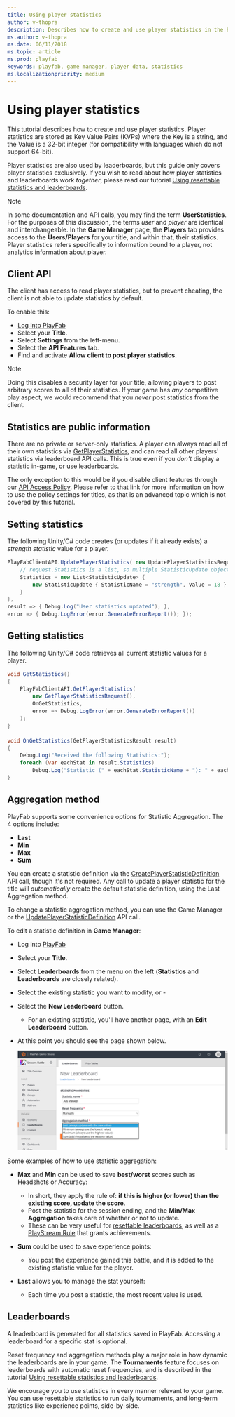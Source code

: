 ```yaml
---
title: Using player statistics
author: v-thopra
description: Describes how to create and use player statistics in the PlayFab Game Manager.
ms.author: v-thopra
ms.date: 06/11/2018
ms.topic: article
ms.prod: playfab
keywords: playfab, game manager, player data, statistics
ms.localizationpriority: medium
---
```


# Using player statistics

This tutorial describes how to create and use player statistics. Player statistics are stored as Key Value Pairs (KVPs) where the Key is a string, and the Value is a 32-bit integer (for compatibility with languages which do not support 64-bit).

Player statistics are also used by leaderboards, but this guide only covers player statistics exclusively. If you wish to read about how player statistics and leaderboards work *together*, please read our tutorial [Using resettable statistics and leaderboards](../../social/tournaments-leaderboards/using-resettable-statistics-and-leaderboards.md).

> [!NOTE]
> In some documentation and API calls, you may find the term **UserStatistics**. For the purposes of this discussion, the terms *user* and *player* are identical and interchangeable. In the **Game Manager** page, the **Players** tab provides access to the **Users/Players** for your title, and within that, their statistics. Player statistics refers specifically to information bound to a player, not analytics information about player.

## Client API

The client has access to read player statistics, but to prevent cheating, the client is not able to update statistics by default.

To enable this:

- [Log into PlayFab](https://developer.playfab.com/en-us/my-games)
- Select your **Title**.
- Select **Settings** from the left-menu.
- Select the **API Features** tab.
- Find and activate **Allow client to post player statistics**.

> [!NOTE]
> Doing this disables a security layer for your title, allowing players to post arbitrary scores to all of their statistics. If your game has *any* competitive play aspect, we would recommend that you *never* post statistics from the client.

## Statistics are public information

There are no private or server-only statistics. A player can always read all of their own statistics via [GetPlayerStatistics](xref:titleid.playfabapi.com.client.playerdatamanagement.getplayerstatistics), and  can read all other players' statistics via leaderboard API calls. This is true even if you *don't* display a statistic in-game, or use leaderboards.

The only exception to this would be if you disable client features through our [API Access Policy](../../config/gamemanager/api-access-policy.md). Please refer to that link for more information on how to use the policy settings for titles, as that is an advanced topic which is not covered by this tutorial.

## Setting statistics

The following Unity/C# code creates (or updates if it already exists) a *strength statistic* value for a player.

```csharp
PlayFabClientAPI.UpdatePlayerStatistics( new UpdatePlayerStatisticsRequest {
    // request.Statistics is a list, so multiple StatisticUpdate objects can be defined if required.
    Statistics = new List<StatisticUpdate> {
        new StatisticUpdate { StatisticName = "strength", Value = 18 },
    }
},
result => { Debug.Log("User statistics updated"); },
error => { Debug.LogError(error.GenerateErrorReport()); });
```

## Getting statistics

The following Unity/C# code retrieves all current statistic values for a player.

```csharp
void GetStatistics()
{
    PlayFabClientAPI.GetPlayerStatistics(
        new GetPlayerStatisticsRequest(),
        OnGetStatistics,
        error => Debug.LogError(error.GenerateErrorReport())
    );
}

void OnGetStatistics(GetPlayerStatisticsResult result)
{
    Debug.Log("Received the following Statistics:");
    foreach (var eachStat in result.Statistics)
        Debug.Log("Statistic (" + eachStat.StatisticName + "): " + eachStat.Value);
}
```

## Aggregation method

PlayFab supports some convenience options for Statistic Aggregation. The 4 options include:

- **Last**
- **Min**
- **Max**
- **Sum**

You can create a statistic definition via the [CreatePlayerStatisticDefinition](xref:titleid.playfabapi.com.admin.playerdatamanagement.createplayerstatisticdefinition) API call, though it's not required. Any call to update a player statistic for the title will *automatically* create the default statistic definition, using the Last Aggregation method.

To change a statistic aggregation method, you can use the Game Manager or the [UpdatePlayerStatisticDefinition](xref:titleid.playfabapi.com.admin.playerdatamanagement.updateplayerstatisticdefinition) API call.

To edit a statistic definition in **Game Manager**:

- Log into [PlayFab](https://developer.playfab.com/en-us/my-games)
- Select your **Title**.
- Select **Leaderboards** from the menu on the left (**Statistics** and **Leaderboards** are closely related).
- Select the existing statistic you want to modify, or -
- Select the **New Leaderboard** button.
  - For an existing statistic, you'll have another page, with an **Edit Leaderboard** button.

- At this point you should see the page shown below.

  ![PlayFab Leaderboards - Edit Leaderboard - Stat aggregation](media/tutorials/playfab-edit-leaderboard-stat-aggregation.png)  

Some examples of how to use statistic aggregation:

- **Max** and **Min** can be used to save **best/worst** scores such as Headshots or Accuracy:
  - In short, they apply the rule of: **if this is higher (or lower) than the existing score, update the score**.
  - Post the statistic for the session ending, and the **Min/Max Aggregation** takes care of whether or not to update.
  - These can be very useful for [resettable leaderboards](../../social/tournaments-leaderboards/using-resettable-statistics-and-leaderboards.md), as well as a [PlayStream Rule](https://playfab.com/introducing-playstream/) that grants achievements.

- **Sum** could be used to save experience points:
  - You post the experience gained this battle, and it is added to the existing statistic value for the player.

- **Last** allows you to manage the stat yourself:
  - Each time you post a statistic, the most recent value is used.

## Leaderboards

A leaderboard is generated for all statistics saved in PlayFab. Accessing a leaderboard for a specific stat is optional.

Reset frequency and aggregation methods play a major role in how dynamic the leaderboards are in your game. The **Tournaments** feature focuses on leaderboards with automatic reset frequencies, and is described in the tutorial [Using resettable statistics and leaderboards](../../social/tournaments-leaderboards/using-resettable-statistics-and-leaderboards.md).

We encourage you to use statistics in every manner relevant to your game. You can use resettable statistics to run daily tournaments, and long-term statistics like experience points, side-by-side.
